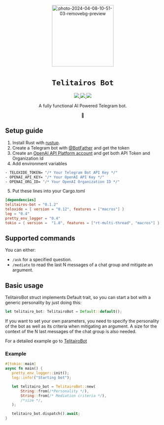 <div align="center">
  <a href="https://imgbb.com/"><img src="https://i.ibb.co/5kmL1Yj/photo-2024-04-08-10-51-03-removebg-preview.png" alt="photo-2024-04-08-10-51-03-removebg-preview" border="0" width="200"></a>
  <h1><code>Telitairos Bot</code></h1>
  <a href="https://docs.rs/telitairos-bot/">
    <img src="https://docs.rs/telitairos-bot/badge.svg">
  </a>
   <a href="https://github.com/SharliBeicon/telitairos-bot/actions/workflows/rust.yml">
    <img src="https://github.com/SharliBeicon/telitairos-bot/actions/workflows/rust.yml/badge.svg">
  </a>
  <a href="https://crates.io/crates/telitairos-bot">
    <img src="https://img.shields.io/crates/v/telitairos-bot.svg">
  </a>
</br>

   A fully functional AI Powered Telegram bot.

 🦀  
</div>

## Setup guide
1. Install Rust with [rustup](http://rustup.rs/).
2. Create a Telegram bot with [@BotFather](https://t.me/botfather) and get the token
3. Create an [OpenAI API Platform account](https://openai.com/api/) and get both API Token and Organization Id
4. Add environment variables
```bash
- TELOXIDE_TOKEN= "/* Your Telegram Bot API Key */"
- OPENAI_API_KEY= "/* Your OpenAI API Key */"
- OPENAI_ORG_ID= "/* Your OpenAI Organization ID */"
```
5. Put these lines into your Cargo.toml
```toml
[dependencies]
telitairos-bot = "0.1.2"
teloxide = { version = "0.12", features = ["macros"] }
log = "0.4"
pretty_env_logger = "0.4"
tokio = { version =  "1.8", features = ["rt-multi-thread", "macros"] }
```

## Supported commands
You can either:
- `/ask` for a specified question.
- `/mediate` to read the last N messages of a chat group and mitigate an argument.


## Basic usage

TelitairoBot struct implements Default trait, so you can start a bot with a generic personality
by just doing this:

```rust
let telitairo_bot: TelitairoBot = Default::default();
```

If you want to set your own parameters, you need to specify the personality of the bot as well as its criteria when mitigating an argument.
A size for the context of the N last messages of the chat group is also needed.

For a detailed example go to [TelitairoBot](https://docs.rs/telitairos-bot/latest/telitairos_bot/struct.TelitairoBot.html)
### Example

```rust
#[tokio::main]
async fn main() {
   pretty_env_logger::init();
   log::info!("Starting bot");

   let telitairo_bot = TelitairoBot::new(
       String::from(/*Personality */),
       String::from(/* Mediation criteria */),
       /*size */,
   );

   telitairo_bot.dispatch().await;
}

